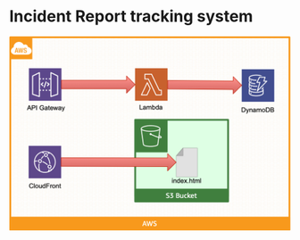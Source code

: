 Incident Report tracking system
===============================


![Incident Reports Architecture Diagram](incidentreports.png)



